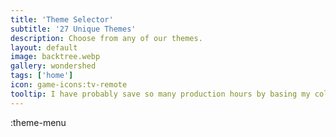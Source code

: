 ```yaml
---
title: 'Theme Selector'
subtitle: '27 Unique Themes'
description: Choose from any of our themes.
layout: default
image: backtree.webp
gallery: wondershed
tags: ['home']
icon: game-icons:tv-remote
tooltip: I have probably save so many production hours by basing my color schemes on theme-selector. It's definitely created some opinionated choices. Some of the themes definitely need better consideration, especially regarding the dark mode. If you have a theme you are using and there is something bothing you about it, message me at silas@kindrobots.org
---
```


:theme-menu